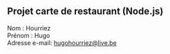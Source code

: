 ## Projet carte de restaurant (Node.js)

Nom : Hourriez  
Prénom : Hugo  
Adresse e-mail: hugohourriez@live.be